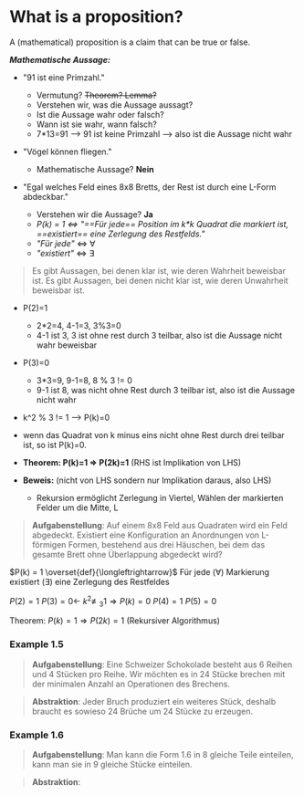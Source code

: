 
# What is a proposition?

A (mathematical) proposition is a claim that can be true or false.



***Mathematische Aussage:***

- "91 ist eine Primzahl."
	- Vermutung? ~~Theorem? Lemma?~~
	- Verstehen wir, was die Aussage aussagt?
	- Ist die Aussage wahr oder falsch?
	- Wann ist sie wahr, wann falsch?
	- 7\*13=91 –> 91 ist keine Primzahl –> also ist die Aussage nicht wahr

- "Vögel können fliegen."
	- Mathematische Aussage? **Nein**

-  "Egal welches Feld eines 8x8 Bretts, der Rest ist durch eine L-Form abdeckbar."
	- Verstehen wir die Aussage? **Ja**
	- _P(k) = 1 <=> "==Für jede== Position im k\*k Quadrat die markiert ist, ==existiert== eine Zerlegung des Restfelds."_
	- _"Für jede"_ <=> $\forall$
	- _"existiert"_ <=> $\exists$

>Es gibt Aussagen, bei denen klar ist, wie deren Wahrheit beweisbar ist.
>Es gibt Aussagen, bei denen nicht klar ist, wie deren Unwahrheit beweisbar ist.

- P(2)=1
	- 2\*2=4, 4-1=3, 3%3=0
	- 4-1 ist 3, 3 ist ohne rest durch 3 teilbar, also ist die Aussage nicht wahr beweisbar 
- P(3)=0
	- 3\*3=9, 9-1=8, 8 % 3 != 0
	- 9-1 ist 8, was nicht ohne Rest durch 3 teilbar ist, also ist die Aussage nicht wahr 

- k^2 % 3 != 1 –> P(k)=0
- wenn das Quadrat von k minus eins nicht ohne Rest durch drei teilbar ist, so ist P(k)=0.

- **Theorem: P(k)=1 => P(2k)=1** (RHS ist Implikation von LHS)
- **Beweis:** (nicht von LHS sondern nur Implikation daraus, also LHS)
	- Rekursion ermöglicht Zerlegung in Viertel, Wählen der markierten Felder um die Mitte, L



> **Aufgabenstellung**: Auf einem 8x8 Feld aus Quadraten wird ein Feld abgedeckt. Existiert eine Konfiguration an Anordnungen von L-förmigen Formen, bestehend aus drei Häuschen, bei dem das gesamte Brett ohne Überlappung abgedeckt wird?

$P(k) = 1 \overset{def}{\longleftrightarrow}$ Für jede ($\forall$) Markierung existiert ($\exists$) eine Zerlegung des Restfeldes 

$P(2) = 1$
$P(3) = 0 \longleftarrow$ $k^2 \not\equiv_3 1 \Rightarrow P(k) = 0$
$P(4) = 1$
$P(5) = 0$

Theorem: $P(k) = 1 \Rightarrow P(2k) = 1$ (Rekursiver Algorithmus)



### Example  1.5

> **Aufgabenstellung**: Eine Schweizer Schokolade besteht aus 6 Reihen und 4 Stücken pro Reihe. Wir möchten es in 24 Stücke brechen mit der minimalen Anzahl an Operationen des Brechens.

> **Abstraktion**: Jeder Bruch produziert ein weiteres Stück, deshalb braucht es sowieso 24 Brüche um 24 Stücke zu erzeugen.

### Example 1.6

> **Aufgabenstellung**: Man kann die Form 1.6 in 8 gleiche Teile einteilen, kann man sie in 9 gleiche Stücke einteilen.

> **Abstraktion**: